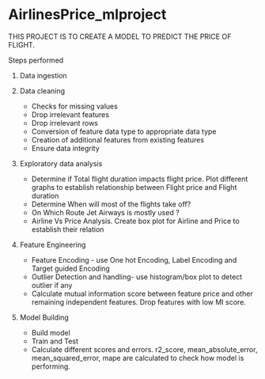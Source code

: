 # AirlinesPrice_mlproject

THIS PROJECT IS TO CREATE A MODEL TO PREDICT THE PRICE OF FLIGHT.

Steps performed
1) Data ingestion
2) Data cleaning 
	- Checks for missing values
	- Drop irrelevant features
	- Drop irrelevant rows
	- Conversion of feature data type to appropriate data type
	- Creation of additional features from existing features
	- Ensure data integrity
3) Exploratory data analysis
	- Determine if Total flight duration impacts flight price. Plot different graphs to establish relationship between Flight price and Flight duration
	- Determine When will most of the flights take off? 
	- On Which Route Jet Airways is mostly used ?
	- Airline Vs Price Analysis. Create box plot for Airline and Price to establish their relation
4) Feature Engineering
	- Feature Encoding - use One hot Encoding, Label Encoding and Target guided Encoding
 	- Outlier Detection and handling- use histogram/box plot to detect outlier if any
	- Calculate mutual information score between feature price and other remaining independent features. Drop features with low MI score.

5) Model Building
	- Build model
	- Train and Test
	- Calculate different scores and errors. r2_score, mean_absolute_error, mean_squared_error, mape are calculated to check how model is performing.


